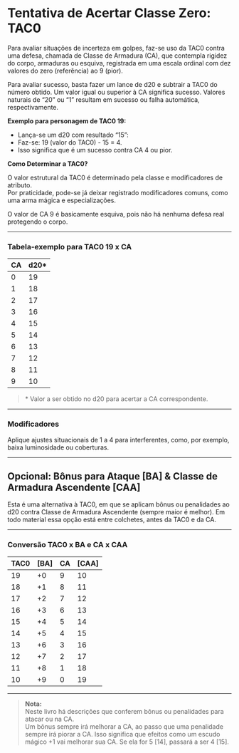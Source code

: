 # Tentativa de Acertar Classe Zero: TAC0

Para avaliar situações de incerteza em golpes, faz-se uso da TAC0 contra uma defesa, chamada de Classe de Armadura (CA), que contempla rigidez do corpo, armaduras ou esquiva, registrada em uma escala ordinal com dez valores do zero (referência) ao 9 (pior).

Para avaliar sucesso, basta fazer um lance de d20 e subtrair a TAC0 do número obtido. Um valor igual ou superior à CA significa sucesso. Valores naturais de “20” ou “1” resultam em sucesso ou falha automática, respectivamente.

**Exemplo para personagem de TAC0 19:**  

- Lança-se um d20 com resultado “15”:  
- Faz-se: 19 (valor do TAC0) - 15 = 4.  
- Isso significa que é um sucesso contra CA 4 ou pior.

**Como Determinar a TAC0?**

O valor estrutural da TAC0 é determinado pela classe e modificadores de atributo.  
Por praticidade, pode-se já deixar registrado modificadores comuns, como uma arma mágica e especializações.

O valor de CA 9 é basicamente esquiva, pois não há nenhuma defesa real protegendo o corpo.

---

### Tabela-exemplo para TAC0 19 x CA

| CA  | d20* |
| --- | ---- |
| 0   | 19   |
| 1   | 18   |
| 2   | 17   |
| 3   | 16   |
| 4   | 15   |
| 5   | 14   |
| 6   | 13   |
| 7   | 12   |
| 8   | 11   |
| 9   | 10   |

> \* Valor a ser obtido no d20 para acertar a CA correspondente.

---

### Modificadores

Aplique ajustes situacionais de 1 a 4 para interferentes, como, por exemplo, baixa luminosidade ou coberturas.

---

## Opcional: Bônus para Ataque [BA] & Classe de Armadura Ascendente [CAA]

Esta é uma alternativa à TAC0, em que se aplicam bônus ou penalidades ao d20 contra Classe de Armadura Ascendente (sempre maior é melhor). Em todo material essa opção está entre colchetes, antes da TAC0 e da CA.

---

### Conversão TAC0 x BA e CA x CAA

| TAC0 | [BA] | CA  | [CAA] |
| ---- | ---- | --- | ----- |
| 19   | +0   | 9   | 10    |
| 18   | +1   | 8   | 11    |
| 17   | +2   | 7   | 12    |
| 16   | +3   | 6   | 13    |
| 15   | +4   | 5   | 14    |
| 14   | +5   | 4   | 15    |
| 13   | +6   | 3   | 16    |
| 12   | +7   | 2   | 17    |
| 11   | +8   | 1   | 18    |
| 10   | +9   | 0   | 19    |

---

> **Nota:**  
> Neste livro há descrições que conferem bônus ou penalidades para atacar ou na CA.  
> Um bônus sempre irá melhorar a CA, ao passo que uma penalidade sempre irá piorar a CA. Isso significa que efeitos como um escudo mágico +1 vai melhorar sua CA. Se ela for 5 [14], passará a ser 4 [15].
